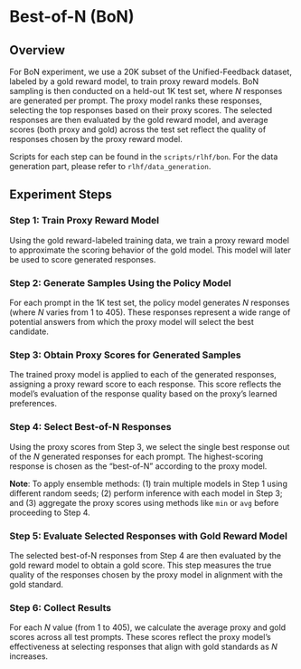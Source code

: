 # Best-of-N (BoN)

## Overview

For BoN experiment, we use a 20K subset of the Unified-Feedback dataset, labeled by a gold reward model, to train proxy reward models. BoN sampling is then conducted on a held-out 1K test set, where $N$ responses are generated per prompt. The proxy model ranks these responses, selecting the top responses based on their proxy scores. The selected responses are then evaluated by the gold reward model, and average scores (both proxy and gold) across the test set reflect the quality of responses chosen by the proxy reward model.

Scripts for each step can be found in the `scripts/rlhf/bon`. For the data generation part, please refer to `rlhf/data_generation`.


## Experiment Steps


### Step 1: Train Proxy Reward Model

Using the gold reward-labeled training data, we train a proxy reward model to approximate the scoring behavior of the gold model. This model will later be used to score generated responses.

### Step 2: Generate Samples Using the Policy Model

For each prompt in the 1K test set, the policy model generates $N$ responses (where $N$ varies from 1 to 405). These responses represent a wide range of potential answers from which the proxy model will select the best candidate.

### Step 3: Obtain Proxy Scores for Generated Samples

The trained proxy model is applied to each of the generated responses, assigning a proxy reward score to each response. This score reflects the model’s evaluation of the response quality based on the proxy’s learned preferences.

### Step 4: Select Best-of-N Responses

Using the proxy scores from Step 3, we select the single best response out of the $N$ generated responses for each prompt. The highest-scoring response is chosen as the “best-of-N” according to the proxy model.

**Note**: To apply ensemble methods: (1) train multiple models in Step 1 using different random seeds; (2) perform inference with each model in Step 3; and (3) aggregate the proxy scores using methods like `min` or `avg` before proceeding to Step 4.

### Step 5: Evaluate Selected Responses with Gold Reward Model

The selected best-of-N responses from Step 4 are then evaluated by the gold reward model to obtain a gold score. This step measures the true quality of the responses chosen by the proxy model in alignment with the gold standard.

### Step 6: Collect Results

For each $N$ value (from 1 to 405), we calculate the average proxy and gold scores across all test prompts. These scores reflect the proxy model’s effectiveness at selecting responses that align with gold standards as $N$ increases.
